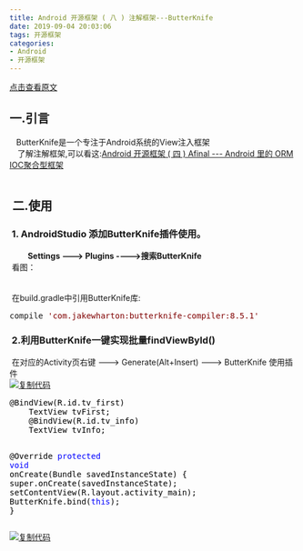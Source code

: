 ```yaml
---
title: Android 开源框架 ( 八 ) 注解框架---ButterKnife
date: 2019-09-04 20:03:06
tags: 开源框架
categories: 
- Android
- 开源框架
---
```

[点击查看原文](https://www.cnblogs.com/bugzone/p/ButterKnife.html)

<div id="cnblogs_post_body" class="blogpost-body ">
    <h2>一.引言</h2>
<div>&nbsp; &nbsp;ButterKnife是一个专注于Android系统的View注入框架</div>
<div>　了解注解框架,可以看这:<a id="post_title_link_9392534" href="https://www.cnblogs.com/bugzone/p/afinal.html">Android 开源框架 ( 四 ) Afinal --- Android 里的 ORM IOC聚合型框架</a><br>&nbsp;
<h2>&nbsp;二.使用</h2>
<h3>&nbsp;1. AndroidStudio 添加ButterKnife插件使用。</h3>

&nbsp;　　<strong>Settings ---&gt; Plugins ----&gt;搜索ButterKnife</strong><br>&nbsp;看图：<br>&nbsp;<img src="https://images2018.cnblogs.com/blog/612293/201808/612293-20180801074431484-1364962086.png" alt=""><br>&nbsp;<br>&nbsp;在build.gradle中引用ButterKnife库:</div>
<div>
<div class="cnblogs_code">
<pre>compile <span style="color: #800000;">'</span><span style="color: #800000;">com.jakewharton:butterknife-compiler:8.5.1</span><span style="color: #800000;">'</span></pre>
</div>
<h3>&nbsp;2.利用ButterKnife一键实现批量findViewById()</h3>
&nbsp;在对应的Activity页右键 ---&gt; Generate(Alt+Insert) ---&gt; ButterKnife 使用插件</div>
<div>
<div class="cnblogs_code"><div class="cnblogs_code_toolbar"><span class="cnblogs_code_copy"><a href="javascript:void(0);" onclick="copyCnblogsCode(this)" title="复制代码"><img src="//common.cnblogs.com/images/copycode.gif" alt="复制代码"></a></span></div>
<pre><span style="color: #000000;">@BindView(R.id.tv_first)
    TextView tvFirst;
    @BindView(R.id.tv_info)
    TextView tvInfo; 
 
 @Override
    </span><span style="color: #0000ff;">protected</span> <span style="color: #0000ff;">void</span><span style="color: #000000;"> onCreate(Bundle savedInstanceState) {
        super.onCreate(savedInstanceState);
        setContentView(R.layout.activity_main);
        ButterKnife.bind(</span><span style="color: #0000ff;">this</span><span style="color: #000000;">);
    }</span></pre>
<div class="cnblogs_code_toolbar"><span class="cnblogs_code_copy"><a href="javascript:void(0);" onclick="copyCnblogsCode(this)" title="复制代码"><img src="//common.cnblogs.com/images/copycode.gif" alt="复制代码"></a></span></div></div>
<p>&nbsp;</p>
<br>&nbsp;<br>&nbsp;</div>
</div>